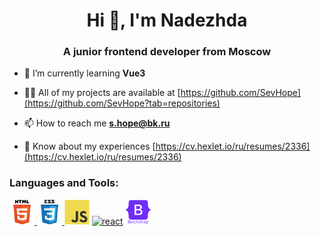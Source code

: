 <h1 align="center">Hi 👋, I'm Nadezhda</h1>
<h3 align="center">A junior frontend developer from Moscow</h3>

- 🌱 I’m currently learning **Vue3**

- 👨‍💻 All of my projects are available at [https://github.com/SevHope](https://github.com/SevHope?tab=repositories)

- 📫 How to reach me **s.hope@bk.ru**

- 📄 Know about my experiences [https://cv.hexlet.io/ru/resumes/2336](https://cv.hexlet.io/ru/resumes/2336)

<h3 align="left">Languages and Tools:</h3>
<p align="left">
  <a href="https://developer.mozilla.org/ru/docs/Learn/Getting_started_with_the_web/HTML_basics" target="_blank" rel="noreferrer"> <img src="https://raw.githubusercontent.com/devicons/devicon/master/icons/html5/html5-original-wordmark.svg" alt="html5" width="40" height="40"/> </a>
  <a href="https://developer.mozilla.org/ru/docs/Web/CSS" target="_blank" rel="noreferrer"> <img src="https://raw.githubusercontent.com/devicons/devicon/master/icons/css3/css3-original-wordmark.svg" alt="css3" width="40" height="40"/> </a>
  <a href="https://developer.mozilla.org/en-US/docs/Web/JavaScript" target="_blank" rel="noreferrer"> <img src="https://raw.githubusercontent.com/devicons/devicon/master/icons/javascript/javascript-original.svg" alt="javascript" width="40" height="40"/></a>
  <a href="https://ru.legacy.reactjs.org/" target="_blank" rel="noreferrer"> <img src="https://brandslogos.com/wp-content/uploads/thumbs/react-logo-vector-1.svg" alt="react" width="40" height="40" /></a>
  <a href="https://static.javatpoint.com/bootstrappages/images/bootstrap-tutorial.png" target="_blank" rel="noreferrer"> <img src="https://raw.githubusercontent.com/devicons/devicon/master/icons/bootstrap/bootstrap-plain-wordmark.svg" alt="bootstrap" width="40" height="40"/</a>
  <a href="https://ru.vuejs.org/" target="_blank" <img src="https://w7.pngwing.com/pngs/492/902/png-transparent-vuejs-original-wordmark-logo-icon-thumbnail.png" alt="vue3" width="40" height="40" /></a>
</p>
